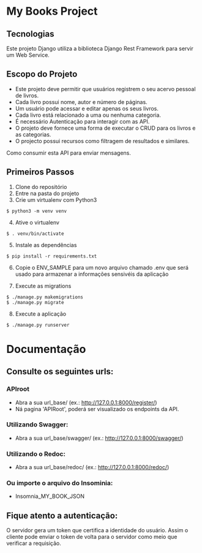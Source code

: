 # My Books Project


##  Tecnologias

Este projeto Django utiliza a biblioteca Django Rest Framework para
servir um Web Service.

## Escopo do Projeto


  - Este projeto deve permitir que usuários registrem o seu acervo pessoal de livros. 
  - Cada livro possui nome, autor e número de páginas.
  - Um usuário pode acessar e editar apenas os seus livros.
  - Cada livro está relacionado a uma ou nenhuma categoria.
  - É necessário Autenticação para interagir com as API.
  - O projeto deve fornece uma forma de executar o CRUD para os livros e as categorias. 
  - O projecto possui recursos como filtragem de resultados e similares.


Como consumir esta API para enviar mensagens.

## Primeiros Passos

1. Clone do  repositório
2. Entre na pasta do projeto
3. Crie um virtualenv com Python3
  ```
  $ python3 -m venv venv
  ```
4. Ative o virtualenv
   
  ```
  $ . venv/bin/activate
  ```
5. Instale as dependências

  ```
  $ pip install -r requirements.txt
  ```
   
6. Copie o ENV_SAMPLE para um novo arquivo chamado .env que será usado para
armazenar a informações sensivéis da aplicação

7. Execute as migrations
  ```
  $ ./manage.py makemigrations
  $ ./manage.py migrate
  ```
8. Execute a aplicação

  ```
  $ ./manage.py runserver
  ```

# Documentação


## Consulte os seguintes urls:

### APIroot
  - Abra a sua url_base/ (ex.: http://127.0.0.1:8000/register/)
  - Ná pagina 'APIRoot', poderá ser visualizado os endpoints da API.

### Utilizando Swagger:
   - Abra a sua url_base/swagger/ (ex.: http://127.0.0.1:8000/swagger/)


### Utilizando o Redoc:
  - Abra a sua url_base/redoc/ (ex.: http://127.0.0.1:8000/redoc/)

### Ou importe o arquivo do Insominia:
  - Insomnia_MY_BOOK_JSON

## Fique atento a autenticação:

O servidor gera um token que certifica a identidade do usuário.
Assim o cliente pode enviar o token de volta para o servidor como meio que 
verificar a requisição.

